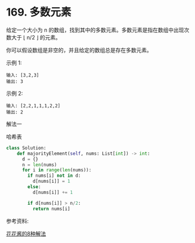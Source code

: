 # 169. 多数元素

给定一个大小为 n 的数组，找到其中的多数元素。多数元素是指在数组中出现次数大于 ⌊ n/2 ⌋ 的元素。

你可以假设数组是非空的，并且给定的数组总是存在多数元素。

示例 1:

```
输入: [3,2,3]
输出: 3
```

示例 2:

```
输入: [2,2,1,1,1,2,2]
输出: 2
```

解法一

哈希表

```python
class Solution:
    def majorityElement(self, nums: List[int]) -> int:
      d = {}
      n = len(nums)
      for i in range(len(nums)):
        if nums[i] not in d:
          d[nums[i]] = 1
        else:
          d[nums[i]] += 1

        if d[nums[i]] > n/2:
          return nums[i]
```


参考资料:

[花花酱的8种解法](https://www.youtube.com/watch?v=LPIvL-jvGdA)